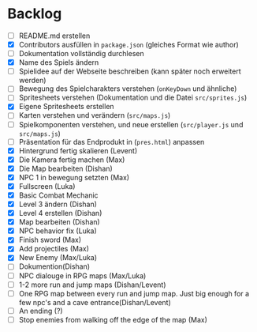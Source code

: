 # Backlog

- [ ] README.md erstellen
- [x] Contributors ausfüllen in `package.json` (gleiches Format wie author)
- [ ] Dokumentation vollständig durchlesen
- [x] Name des Spiels ändern
- [ ] Spielidee auf der Webseite beschreiben (kann später noch erweitert werden)
- [ ] Bewegung des Spielcharakters verstehen (`onKeyDown` und ähnliche)
- [ ] Spritesheets verstehen (Dokumentation und die Datei `src/sprites.js`)
- [x] Eigene Spritesheets erstellen
- [ ] Karten verstehen und verändern (`src/maps.js`)
- [ ] Spielkomponenten verstehen, und neue erstellen (`src/player.js` und
      `src/maps.js`)
- [ ] Präsentation für das Endprodukt in (`pres.html`) anpassen
- [x] Hintergrund fertig skalieren (Levent)
- [x] Die Kamera fertig machen (Max)
- [x] Die Map bearbeiten (Dishan)
- [x] NPC 1 in bewegung setzten (Max)
- [x] Fullscreen (Luka)
- [x] Basic Combat Mechanic
- [x] Level 3 ändern (Dishan)
- [x] Level 4 erstellen (Dishan)
- [x] Map bearbeiten (Dishan)
- [x] NPC behavior fix (Luka)
- [x] Finish sword (Max)
- [x] Add projectiles (Max)
- [x] New Enemy (Max/Luka)
- [ ] Dokumention(Dishan)
- [ ] NPC dialouge in RPG maps (Max/Luka)
- [ ] 1-2 more run and jump maps (Dishan/Levent)
- [ ] One RPG map between every run and jump map. Just big enough for a few
      npc's and a cave entrance(Dishan/Levent)
- [ ] An ending (?)
- [ ] Stop enemies from walking off the edge of the map (Max)
